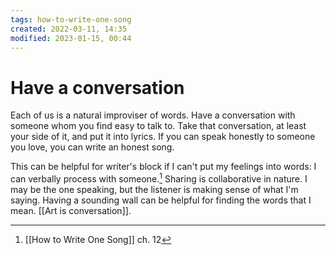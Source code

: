 ```yaml
---
tags: how-to-write-one-song 
created: 2022-03-11, 14:35
modified: 2023-01-15, 00:44
---
```


# Have a conversation
Each of us is a natural improviser of words. Have a conversation with someone whom you find easy to talk to. Take that conversation, at least your side of it, and put it into lyrics. If you can speak honestly to someone you love, you can write an honest song.

This can be helpful for writer's block if I can't put my feelings into words: I can verbally process with someone.[^1] Sharing is collaborative in nature. I may be the one speaking, but the listener is making sense of what I'm saying. Having a sounding wall can be helpful for finding the words that I mean. [[Art is conversation]].

[^1]: [[How to Write One Song]] ch. 12